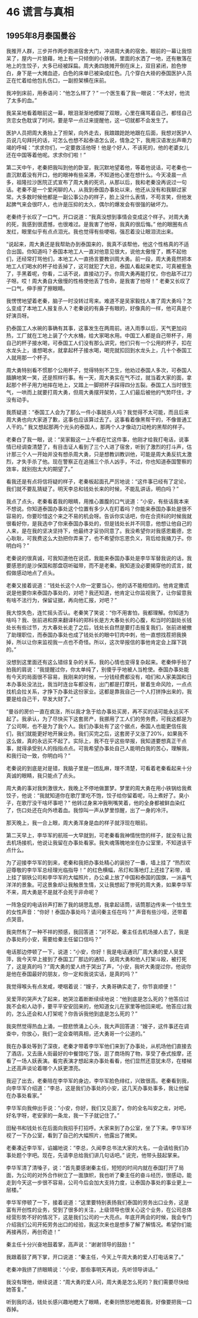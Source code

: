 # 46 谎言与真相


## 1995年8月泰国曼谷

我推开人群，三步并作两步跑进宿舍大门，冲进周大勇的宿舍。眼前的一幕让我惊呆了，屋内一片狼藉，地上有一只倾倒的小铁锅，里面的水洒了一地，还有散落在地上的生饺子，大多已经被踩扁。周大勇四肢摊开倒在床上，双目紧闭，脸色惨白，身下是一大摊血迹，白色的床单已被染成红色。几个穿白大褂的泰国医护人员正在忙着给他包扎伤口，一副担架横在床前。

我冲到床前，用泰语问：“他怎么样了？” 一个医生看了我一眼说：“不太好，他流了太多的血。”

我呆呆地看着眼前这一幕，眼泪渐渐地模糊了双眼，心里在痛骂着自己，都怪自己贪恋女色耽误了时间，要是早一点过来提醒他，这一切就都不会发生了。

医护人员把周大勇抬上了担架，向外走去，我踉踉跄跄地跟在后面，我想对医护人员说几句拜托的话，可怎么也想不起泰语怎么说，情急之下，我用汉语发出声嘶力竭的呼喊：“求求你们，一定要救活他呀！他是个好人，不该死的，他的老婆女儿还在中国等着他呢。求求你们啦！”

第二天中午，老秦把我叫到他的卧室，我沉默地望着他，等着他说话，可老秦也一直沉默着没有开口，他的眼神有些呆滞，不知道他心里在想什么。今天凌晨一点多，祖隆拉沙医院正式宣布了周大勇的死讯，从那以后，我和老秦没再说过一句话。老秦不是一个爱闲聊的人，从我到泰国办事处以来，他还从没有和我聊过家常。大多数时候他都是一副公事公办的样子，脸上没什么表情，不苟言笑，但他发起脾气来会很吓人，也许是压抑的太久，偶尔的爆发会有很强的破坏力。

老秦终于长叹了一口气，开口说道：“我真没想到事情会变成这个样子。对周大勇的死，我感到很遗憾，也很难过。是我害了他呀，我真的很后悔。” 他的眼圈有点发红，眼里似乎有点点泪光。我也觉得有些哽咽，强忍着没让眼泪流出来。

“说起来，周大勇还是我帮助办到泰国来的，我真不该帮他，他这个性格真的不适合出国。你知道吗？泰国本地工人一直对他意见很大，说他太傲慢了，瞧不起他们，还经常打骂他们，本地工人一直扬言要教训周大勇。前一段，周大勇竟然把本地工人们喝水的杯子给丢掉了，这可就犯了大忌，泰国人看起来老实，可真被惹急了，手黑着呢，你看，二话不说，直接动刀子。你周大勇再能打仗，你也敌不过刀子呀。哎！周大勇自大傲慢的性格使他丢了性命，是我害了他呀！” 老秦又长叹了一口气，伸手擦了擦眼睛。

我愣愣地望着老秦，脑子一时没转过弯来。难道不是吴家毅找人害了周大勇吗？怎么变成了本地工人报复杀人？老秦说的有鼻子有眼的，好像真的一样，他可真是个好演员呀。

扔泰国工人水碗的事确有其事，这事发生在两周前。进入雨季以后，天气更加闷热，工厂就在工地上装了个大水桶，给大家喝水用。中国工人都是自己带杯子，用自己的杯子接水喝，可泰国工人们没有那么讲究，他们只有一个公用的杯子，扣在水龙头上，谁想喝水，就拿起杯子接水喝，喝完就扣回到水龙头上，几十个泰国工人就用那一个杯子。

周大勇特别看不惯那个公用杯子，觉得特别不卫生，他劝过泰国人多次，可泰国人腼腆地笑一笑，还是照样行事。有一天，周大勇实在气不过，就当着大家的面，拿起那个杯子用力地摔在地上，又踏上一脚把杯子踩得四分五裂。泰国工人当时很生气，一哄而上就要打周大勇，但周大勇摆开架势，工人们最后被他的气势吓住，才没有动手。

我质疑道：“泰国工人会为了那么一件小事就杀人吗？我觉得不太可能，而且后来周大勇也向大家道了歉，这事也应该算过去了。这事看着像黑帮干的，不像普通工人干的。” 我又想起那两个光头的泰国人，那两个人才像动刀动枪的黑帮的样子。

老秦白了我一眼，说：“吴家毅这一上午都在忙这件事，他刚才给我打电话，说事情已经调查清楚了，有目击证人看到了三个人进了宿舍，听到了激烈的打斗声，估计那三个人一开始并没有想杀周大勇，只是想教训教训他，可能是周大勇反抗太激烈，才失手杀了他。现在警察正在追捕三个杀人凶手，不过，你也知道泰国警察的效率，就别抱太大的期望了。”

看我还是有点将信将疑的样子，老秦板起面孔严厉地说：“这件事已经有了定论，我们就不要乱猜疑了。明天李总和钱处长来的时候，不能乱讲话，明白吗？”

我点了点头，老秦看着我的眼睛，用推心置腹的口气说道：“小安，有些话我本来不想说。你知道泰国办事处这个位置有多少人在盯着吗？你能来泰国办事处是很不容易的，你要珍惜这个来之不易的机会呀。告诉你实话吧，你在合资科的时候我就很看好你，是我选中了你来泰国办事处的，但是钱处长并不同意，他想让他自己的人来，是在我的坚决坚持下，他最终才妥协同意了。我没希望你对我感恩戴德，忠心耿耿，可我费这么大劲把你弄来了，也不希望你忘恩负义，背后给我捅刀子。你明白吗？”

老秦说的很真诚，可我知道他在说谎，我能来泰国办事处是李华军替我说的话，我要感恩的是沙保国和那盘窃听磁带，而不是老秦。我知道没必要揭穿他的谎言，就假做感动地点了点头。

老秦又接着说道：“钱处长这个人你一定要当心，他的话不能相信的。他肯定撒谎说是他要你来泰国办事处的，对吧？我还知道，他肯定让你监视我了，让你留意我有啥不法行为，保留证据，再向他汇报，对吧？”

我大惊失色，连忙摇头否认。老秦笑了笑说：“你不用害怕，我都理解。你知道为啥吗？我、张前进和原来翻译科的郑科长是方大春处长的心腹，和当时的副处长钱处长有些过节，方大春处长走了之后，钱处长自然是要打击报复我们，张前进被撤了助理职位，而泰国办事处也成了钱处长的眼中钉肉中刺，他一直想找茬把我换掉，所以让你来监视我一点也不奇怪。所以，这次举报信的事他肯定会上蹿下跳的。”

没想到这里面还有这么错综复杂的关系，我的心情也变得复杂起来。老秦伸手拍了拍我的肩说：“我提醒过你，你太单纯了，别傻乎乎地被人当枪使。泰国办事处能有今天的局面很不容易，我刚来的时候，一分钱经费都没有，咱们和人家美国和日本办事处没法比，我当时连台车都没有，出门都是打摩托，冒着生命风险，一点点找机会拉关系，才挣下办事处这份家业。这都是靠我自己一个人打拼挣出来的，我要是给自己干，早发大财了。”

“曼谷的房价一直在疯涨，所以我才急于给办事处买房，再不买的话可能永远买不起了。我承认，为了尽快买下这套房产，我挪用了工人们的劳务费，可我这都是为了公司啊，也不是为了我个人。我们办事处有了这个据点，泰国人也能更信任我们，我们就能更好地开展业务。我们买完之后，这套房子又涨了20%，如果我不这么做，真的永远买不起了。实际上，我不在乎这些举报，我知道要想真正干点事，就得承受别人的指指点点。可我希望办事处自己人能明白我的苦心，理解我，和我行动一致，你明白吗？”

老秦说的到底是对是错，我脑子里是一团乱麻，理不清楚，可看着老秦看起来十分真诚的眼睛，我只能点了点头。

周大勇的事对我刺激很大，我晚上不停地做噩梦。梦里的周大勇在用小铁锅给我煮饺子，他说：“我就知道你在歌厅里吃不饱，饺子给你留着呢，马上煮好了。臭小子，在歌厅没干啥坏事吧？” 他转过身来冲我咧嘴笑着，他的全身都被鲜血染红了，伤口处还在向外喷着血。我惊叫一声从梦里惊醒，出了一身的冷汗。

那天晚上，我一合上眼，周大勇浑身是血的样子就浮现在眼前。

第二天早上，李华军的航班一大早就到，可老秦看我神情恍惚的样子，就没有让我去机场接机，他说让我留在办事处看家。我失魂落魄地坐在办公室里，不知道该干点什么。

为了迎接李华军的到来，老秦和我把办事处精心的装扮了一番，墙上挂了 “热烈欢迎尊敬的李华军总经理光临指导！” 的红色横幅，吊灯和落地灯上还挂了彩带，墙上挂了钢铁公司和李华军的大幅照片，办公桌上放了中国和泰国的国旗，一派喜气洋洋的景象。可这景象却让我触景生情，又让我想起了惨死的周大勇，如果李华军不来，周大勇是不是就不会死于非命呢？

一阵急促的电话铃声打断了我的胡思乱想，我拿起话筒，话筒那边传来一个怯生生的女性声音：“你好！泰国办事处吗？请问秦主任在吗？” 声音有些沙哑，还带着点哭音。

我突然有了一种不祥的预感，我回答道：“对不起，秦主任去机场接人去了，我是办事处的小安，需要给秦主任留口信吗？”

电话那边停顿了一下，说道：“小安，你好！我是电话通讯厂周大勇的爱人吴爱萍，我今天早上接到了泰国工厂那边的通知，说周大勇和他人打架斗殴，被打死了，这是真的吗？”周大勇的爱人终于哭出了声，“小安，我听大勇提过你，他说你是他在泰国最好的朋友，你一定和我说实话，是真的吗？”

我觉得喉头有点发咸，哽咽着说：“嫂子，大勇哥确实走了，你节哀顺便！”

吴爱萍的哭声大了起来，她哭泣着断断续续地说：“他到底是怎么死的？他答应过我不会和人动手，要平平安安回来的，他知道女儿在家里等他回来呢。他答应过我的，怎么还会和人打架呢？你告诉我他到底是怎么死的？”

我突然觉得热血上涌，一腔悲愤涌上心头，我大声回答道：“嫂子，这件事还在调查中，你放心，我们一定会查明真相，还大勇哥一个公道的。”

我在办事处等到了深夜，老秦才带着李华军他们来到了办事处，从机场他们直接去了酒店，又去唐人街最好的中餐馆吃了饭，逛了商场购了物，享受了泰式按摩，还看了一场人妖表演。看完表演才想起来办事处看看，他们显然还意犹未尽，在楼梯上还高声谈论着哪个人妖更漂亮。

我迎了出去，老秦陪在李华军的身边，李华军脸色绯红，兴致很高。老秦看到我，向李华军介绍道：“李总，这是我们办事处的小安，这几天办事处事多，我让他留在办事处看家。”

李华军向我伸出手说：“小安，你好，我们又见面了。你的全名叫安之龙，对吧，好名字呀，老安家的一条龙，我一下子就记住了。”

田秘书和钱处长在后面向我招手打招呼。大家来到了办公室，坐了下来。李华军环视了一下办公室，看到了自己的大幅照片，他露出了微笑。

老秦凑近李华军，谄媚地说：“李总，久闻李总书法大家的大名，一会请给我们办事处题个字吧。现在，先请李总给我们讲几句话吧。” 说完，他带头鼓起掌来。

李华军清了清嗓子，说：“首先要感谢秦主任，短短的时间内就在泰国打开了局面，为公司的对外合作树立了一面旗帜，我也听了秦主任的奋斗经历，很感动，能走到今天这一步很不容易，公司今后会加大支持力度，让泰国办事处的事业更上一层楼。”

李华军停顿了一下，接着说道：“这里要特别表扬我们泰国的劳务出口业务，这是富有开创性的业务，受到了很多的关注，上级领导也很关心这个业务，在公司总体经营形势不好的情况下，这是我们公司的一大亮点。年底开两会的时候，我会专门介绍我们公司开拓劳务出口的经验，我这次来也是想多了解了解情况。希望你们能再接再厉，再创奇迹！”

秦主任十分兴奋地鼓着掌，高声说：“谢谢领导的鼓励！”

我跟着鼓了两下掌，开口说道：“秦主任，今天上午周大勇的爱人打电话来了。”

老秦冲我挤了挤眼睛说：“小安，那些事明天再说，先听领导讲话。”

我没有理他，继续说道：“周大勇的爱人问，周大勇是怎么死的？我们需要尽快给她答复。”

听到我的话，钱处长感兴趣地瞪大了眼睛，老秦则愤怒地瞪着我，好像要把我一口吞掉。
